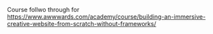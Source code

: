 Course follwo through for https://www.awwwards.com/academy/course/building-an-immersive-creative-website-from-scratch-without-frameworks/
